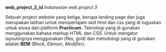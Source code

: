 **web_project_3_id**
_Indonesian web project 3_

Sebuah project webstie yang ketiga, berupa landing page dan juga merupakan latihan untuk mempertajam skill html dan css yang di tuguskan untuk siswa dari platform **Practicum**. Teknologi yang di gunakan menggunakan bahasa markup HTML dan CSS. Untuk mengatur layoutingnya menggunakan (flex, grid) dan metodologi yang di gunakan adalah **BEM** _(Block, Elemen, Modifier)_.


